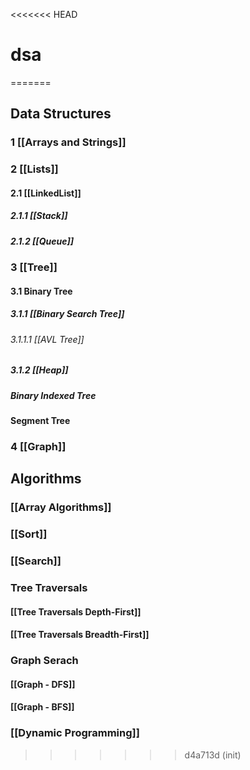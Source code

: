 <<<<<<< HEAD
# dsa
=======
## Data Structures
### 1 [[Arrays and Strings]]
### 2 [[Lists]]
#### 2.1 [[LinkedList]]
##### 2.1.1 [[Stack]]
##### 2.1.2 [[Queue]]
### 3 [[Tree]]
#### 3.1 Binary Tree 
##### 3.1.1 [[Binary Search Tree]]
###### 3.1.1.1 [[AVL Tree]]

##### 3.1.2 [[Heap]]
##### Binary Indexed Tree
#### Segment Tree

### 4 [[Graph]]
## Algorithms
### [[Array Algorithms]]
### [[Sort]]
### [[Search]]

### Tree Traversals
#### [[Tree Traversals Depth-First]]
#### [[Tree Traversals Breadth-First]]
### Graph Serach 
#### [[Graph - DFS]]
#### [[Graph - BFS]]

### [[Dynamic Programming]]

>>>>>>> d4a713d (init)
